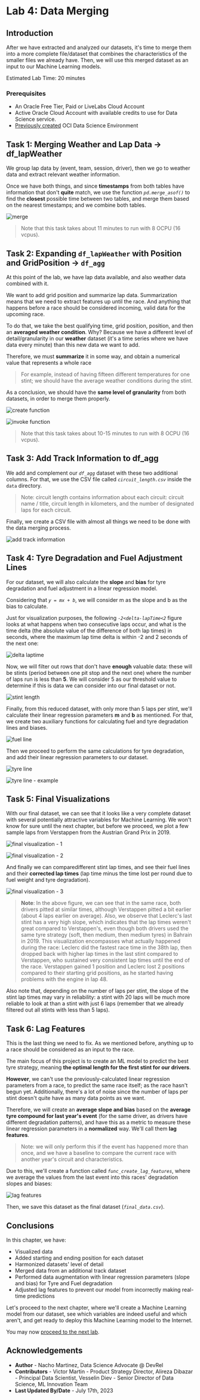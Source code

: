 # Lab 4: Data Merging

## Introduction

After we have extracted and analyzed our datasets, it's time to merge them into a more complete file/dataset that combines the characteristics of the smaller files we already have. Then, we will use this merged dataset as an input to our Machine Learning models.

Estimated Lab Time: 20 minutes

### Prerequisites

* An Oracle Free Tier, Paid or LiveLabs Cloud Account
* Active Oracle Cloud Account with available credits to use for Data Science service.
* [Previously created](https://github.com/oracle-devrel/redbull-pit-strategy/blob/dev/hols/pitstrategy/infra/infra.md) OCI Data Science Environment

## Task 1: Merging Weather and Lap Data -> df_lapWeather

We group lap data by (event, team, session, driver), then we go to weather data and extract relevant weather information.

Once we have both things, and since **timestamps** from both tables have information that don't **quite** match, we use the function _`pd.merge_asof()`_ to find the **closest** possible time between two tables, and merge them based on the nearest timestamps; and we combine both tables.

![merge](./images/task1_merge.png)

> Note that this task takes about 11 minutes to run with 8 OCPU (16 vcpus).

## Task 2: Expanding `df_lapWeather` with Position and GridPosition -> `df_agg`

At this point of the lab, we have lap data available, and also weather data combined with it.

We want to add grid position and summarize lap data. Summarization means that we need to extract features up until the race. And anything that happens before a race should be considered incoming, valid data for the upcoming race.

To do that, we take the best qualifying time, grid position, position, and then an **averaged weather condition**. Why? Because we have a different level of detail/granularity in our **weather** dataset (it's a time series where we have data every minute) than this new data we want to add.

Therefore, we must **summarize** it in some way, and obtain a numerical value that represents a whole race
> For example, instead of having fifteen different temperatures for one stint; we should have the average weather conditions during the stint.

As a conclusion, we should have the **same level of granularity** from both datasets, in order to merge them properly.

![create function](./images/task2_1.png)

![invoke function](./images/task2_2.png)

> Note that this task takes about 10-15 minutes to run with 8 OCPU (16 vcpus).

## Task 3: Add Track Information to df_agg

We add and complement our _`df_agg`_ dataset with these two additional columns. For that, we use the CSV file called _`circuit_length.csv`_ inside the `data` directory.

> Note: circuit length contains information about each circuit: circuit name / title, circuit length in kilometers, and the number of designated laps for each circuit.

Finally, we create a CSV file with almost all things we need to be done with the data merging process.

![add track information](./images/task3.png)

## Task 4: Tyre Degradation and Fuel Adjustment Lines

For our dataset, we will also calculate the **slope** and **bias** for tyre degradation and fuel adjustment in a linear regression model.

Considering that _`y = mx + b`_, we will consider m as the slope and b as the bias to calculate.

Just for visualization purposes, the following _`-2<delta-lapTime<2`_ figure looks at what happens when two consecutive laps occur, and what is the time delta (the absolute value of the difference of both lap times) in seconds, where the maximum lap time delta is within -2 and 2 seconds of the next one:

![delta laptime](./images/task4_delta_laptime.png)

Now, we will filter out rows that don't have **enough** valuable data: these will be stints (period between one pit stop and the next one) where the number of laps run is less than **5**. We will consider 5 as our threshold value to determine if this is data we can consider into our final dataset or not.

![stint length](./images/task4_stint_length.png)

Finally, from this reduced dataset, with only more than 5 laps per stint, we'll calculate their linear regression parameters **m** and **b** as mentioned. For that, we create two auxiliary functions for calculating fuel and tyre degradation lines and biases.

![fuel line](./images/task4_fuel_line.png)

Then we proceed to perform the same calculations for tyre degradation, and add their linear regression parameters to our dataset.

![tyre line](./images/task4_tyre_line.png)

![tyre line - example](./images/task4_tyre_line_example.png)

## Task 5: Final Visualizations

With our final dataset, we can see that it looks like a very complete dataset with several potentially attractive variables for Machine Learning. We won't know for sure until the next chapter, but before we proceed, we plot a few sample laps from Verstappen from the Austrian Grand Prix in 2019.

![final visualization - 1](./images/task5_final_visualization_1.png)

![final visualization - 2](./images/task5_final_visualization_2.png)

And finally we can comparedifferent stint lap times, and see their fuel lines and their **corrected lap times** (lap time minus the time lost per round due to fuel weight and tyre degradation).

![final visualization - 3](./images/task5_final_visualization_3.png)

> **Note**: In the above figure, we can see that in the same race, both drivers pitted at similar times, although Verstappen pitted a bit earlier (about 4 laps earlier on average). Also, we observe that Leclerc's last stint has a very high slope, which indicates that the lap times weren't great compared to Verstappen's, even though both drivers used the same tyre strategy (soft, then medium, then medium tyres) in Bahrain in 2019. This visualization encompasses what actually happened during the race: Leclerc did the fastest race time in the 38th lap, then dropped back with higher lap times in the last stint compared to Verstappen, who sustained very consistent lap times until the end of the race. Verstappen gained 1 position and Leclerc lost 2 positions compared to their starting grid positions, as he started having problems with the engine in lap 48.

Also note that, depending on the number of laps per stint, the slope of the stint lap times may vary in reliability: a stint with 20 laps will be much more reliable to look at than a stint with just 6 laps (remember that we already filtered out all stints with less than 5 laps).

## Task 6: Lag Features

This is the last thing we need to fix. As we mentioned before, anything up to a race should be considered as an input to the race.

The main focus of this project is to create an ML model to predict the best tyre strategy, meaning **the optimal length for the first stint for our drivers**.

**However**, we can't use the previously-calculated linear regression parameters from a race, to predict the same race itself; as the race hasn't begun yet. Additionally, there's a lot of noise since the number of laps per stint doesn't quite have as many data points as we want.

Therefore, we will create an **average slope and bias** based on the **average tyre compound for last year's  event** (for the same driver, as drivers have different degradation patterns), and have this as a metric to measure these linear regression parameters in a **normalized** way. We'll call them **lag features**. 

> Note: we will only perform this if the event has happened more than once, and we have a baseline to compare the current race with another year's circuit and characteristics.

Due to this, we'll create a function called _`func_create_lag_features`_, where we average the values from the last event into this races' degradation slopes and biases:

![lag features](./images/task6_lag_features.png)

Then, we save this dataset as the final dataset (_`final_data.csv`_).

## Conclusions

In this chapter, we have:

* Visualized data
* Added starting and ending position for each dataset
* Harmonized datasets' level of detail
* Merged data from an additional track dataset
* Performed data augmentation with linear regression parameters (slope and bias) for Tyre and Fuel degradation
* Adjusted lag features to prevent our model from incorrectly making real-time predictions

Let's proceed to the next chapter, where we'll create a Machine Learning model from our dataset, see which variables are indeed useful and which aren't, and get ready to deploy this Machine Learning model to the Internet.

You may now [proceed to the next lab](#next).

## Acknowledgements

* **Author** - Nacho Martinez, Data Science Advocate @ DevRel
* **Contributors** - Victor Martin - Product Strategy Director, Alireza Dibazar - Principal Data Scientist, Vesselin Diev - Senior Director of Data Science, ML Innovation Team
* **Last Updated By/Date** - July 17th, 2023
